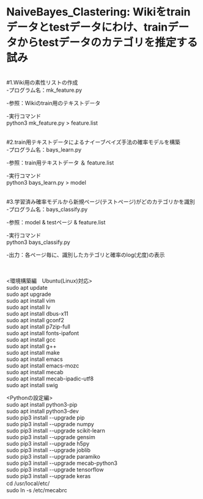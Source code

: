 # NaiveBayes_Clastering: Wikiをtrainデータとtestデータにわけ、trainデータからtestデータのカテゴリを推定する試み

<br>#1.Wiki用の素性リストの作成<br>
-プログラム名：mk_feature.py

-参照：Wikiのtrain用のテキストデータ

-実行コマンド<br>
python3 mk_feature.py > feature.list

<br>#2.train用テキストデータによるナイーブベイズ手法の確率モデルを構築<br>
-プログラム名：bays_learn.py

-参照：train用テキストデータ ＆ feature.list

-実行コマンド<br>
python3 bays_learn.py > model

<br>#3.学習済み確率モデルから新規ページ(テストページ)がどのカテゴリかを識別<br>
-プログラム名：bays_classify.py

-参照：model & testページ & feature.list

-実行コマンド<br>
python3 bays_classify.py

-出力：各ページ毎に、識別したカテゴリと確率のlog(尤度)の表示

<br><br>
<環境構築編　Ubuntu(Linux)対応><br>
sudo apt update <br>
sudo apt upgrade<br>
sudo apt install vim<br>
sudo apt install lv<br>
sudo apt install dbus-x11<br>
sudo apt install gconf2<br>
sudo apt install p7zip-full<br>
sudo apt install fonts-ipafont<br>
sudo apt install gcc<br>
sudo apt install g++<br>
sudo apt install make<br>
sudo apt install emacs<br>
sudo apt install emacs-mozc<br>
sudo apt install mecab<br>
sudo apt install mecab-ipadic-utf8<br>
sudo apt install swig<br>

<Pythonの設定編><br>
sudo apt install python3-pip<br>
sudo apt install python3-dev<br>
sudo pip3 install --upgrade pip<br>
sudo pip3 install --upgrade numpy<br>
sudo pip3 install --upgrade scikit-learn<br>
sudo pip3 install --upgrade gensim<br>
sudo pip3 install --upgrade h5py<br>
sudo pip3 install --upgrade joblib<br>
sudo pip3 install --upgrade paramiko<br>
sudo pip3 install --upgrade mecab-python3<br>
sudo pip3 install --upgrade tensorflow<br>
sudo pip3 install --upgrade keras<br>
cd /usr/local/etc/　　<br>
sudo ln -s /etc/mecabrc<br>
<br>
